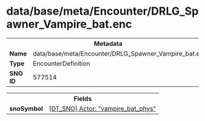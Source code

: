 <h1>data/base/meta/Encounter/DRLG_Spawner_Vampire_bat.enc</h1><table><tr><th colspan="100%">Metadata</th></tr><tr><td><b>Name</b></td><td>data/base/meta/Encounter/DRLG_Spawner_Vampire_bat.enc</td></tr><tr><td><b>Type</b></td><td>EncounterDefinition</td></tr><tr><td><b>SNO ID</b></td><td>577514</td></tr></table>

<table><tr><th colspan="100%">Fields</th></tr><tr><td><b>snoSymbol</b></td><td><a href="..\Actor\vampire_bat_phys.acr.md">[DT_SNO] Actor: "vampire_bat_phys"</a></td></tr></table>


